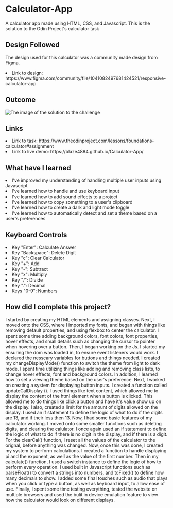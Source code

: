 # Calculator-App
A calculator app made using HTML, CSS, and Javascript. This is the solution to the Odin Project's calculator task

<h2> Design Followed </h2>

<p> The design used for this calculator was a community made design from Figma. </p>
<li> Link to design: https://www.figma.com/community/file/1041082497681424521/responsive-calculator-app </li>

<h2> Outcome </h2>

<img src="https://i.imgur.com/oDFZ66f.png" alt="The image of the solution to the challenge">

<h2> Links </h2>

<li> Link to task: https://www.theodinproject.com/lessons/foundations-calculator#assignment </li>
<li> Link to live demo: https://blaze4884.github.io/Calculator-App/ </li>

<h2> What have I learned </h2>

<li> I've improved my understanding of handling multiple user inputs using Javascript </li>
<li> I've learned how to handle and use keyboard input </li>
<li> I've learned how to add sound effects to a project </li>
<li> I've learned how to copy something to a user's clipboard </li>
<li> I've learned how to create a dark and light mode toggle </li>
<li> I've learned how to automatically detect and set a theme based on a user's preferences </li>

<h2> Keyboard Controls </h2>

<li> Key "Enter": Calculate Answer </li>
<li> Key "Backspace": Delete Digit </li>
<li> Key "c": Clear Calculator </li>
<li> Key "+": Add </li>
<li> Key "-": Subtract </li>
<li> Key "x": Multiply </li>
<li> Key "/": Divide </li>
<li> Key ".": Decimal </li>
<li> Keys "0-9": Numbers </li>

<h2> How did I complete this project? </h2>

<p> I started by creating my HTML elements and assigning classes. Next, I moved onto the CSS, where I imported my fonts, and began with things like removing default properties, and using flexbox to center the calculator. I spent some time adding background colors, font colors, font properties, hover effects, and small details such as changing the cursor to pointer when hovering over a button. Then, I began working on the Js. I started my ensuring the dom was loaded in, to ensure event listeners would work. I declared the nesscary variables for buttons and things needed. I created my changeDisplayMode() function to switch the theme from light to dark mode. I spent time utilizing things like adding and removing class lists, to change hover effects, font and background colors. In addition, I learned how to set a viewing theme based on the user's preference. Next, I worked on creating a system for displaying button inputs. I created a function called updateCalDisplay (). I used things like text content, which allowed me to display the content of the html element when a button is clicked. This allowed me to do things like click a button and have it's value show up on the display. I also, created a limit for the amount of digits allowed on the display. I used an if statement to define the logic of what to do if the digits are 13, and if their less then 13. Now, I had some basic features of my calculator working. I moved onto some smaller functions such as deleting digits, and clearing the calulator. I once again used an if statement to define the logic of what to do if there is no digit in the display, and if there is a digit. For the clearCal() function, I reset all the values of the calculator to the orignal, before anything was changed. Now, once this was done, I created my system to perform calculations. I created a function to handle displaying pi and the exponent, as well as the value of the first number. Then in my calculate() function, I used a switch instance to define the logic of how to perform every operation. I used built in Javascript functions such as parseFloat() to convert a strings into numbers, and toFixed() to define how many decimals to show. I added some final touches such as audio that plays when you click or type a button, as well as keyboard input, to allow ease of use. Finally, I spent some time testing everything, tested the website on multiple browsers and used the bulit in device emulation feature to view how the calculator would look on different displays. </p>

